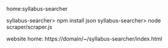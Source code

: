 
home:syllabus-searcher

syllabus-searcher> npm install json
syllabus-searcher> node scraper/scraper.js

website home:
https://domain/~/syllabus-searcher/index.html